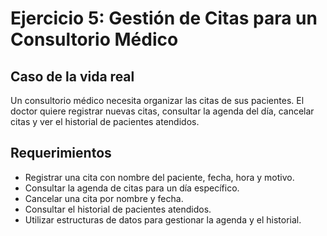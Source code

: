 # Ejercicio 5: Gestión de Citas para un Consultorio Médico

## Caso de la vida real
Un consultorio médico necesita organizar las citas de sus pacientes. El doctor quiere registrar nuevas citas, consultar la agenda del día, cancelar citas y ver el historial de pacientes atendidos.

## Requerimientos
- Registrar una cita con nombre del paciente, fecha, hora y motivo.
- Consultar la agenda de citas para un día específico.
- Cancelar una cita por nombre y fecha.
- Consultar el historial de pacientes atendidos.
- Utilizar estructuras de datos para gestionar la agenda y el historial.